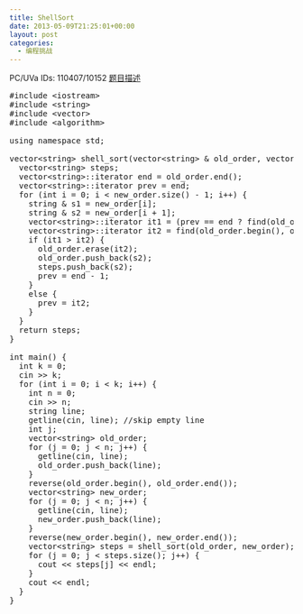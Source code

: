 ```yaml
---
title: ShellSort
date: 2013-05-09T21:25:01+00:00
layout: post
categories:
  - 编程挑战
---
```

PC/UVa IDs: 110407/10152 <a href="http://uva.onlinejudge.org/index.php?option=com_onlinejudge&Itemid=8&page=show_problem&problem=1093" target="_blank">题目描述</a>

<!--more-->

<pre class="brush: cpp; title: ; notranslate" title="">#include &lt;iostream&gt;
#include &lt;string&gt;
#include &lt;vector&gt;
#include &lt;algorithm&gt;

using namespace std;

vector&lt;string&gt; shell_sort(vector&lt;string&gt; & old_order, vector&lt;string&gt; & new_order) {
  vector&lt;string&gt; steps;
  vector&lt;string&gt;::iterator end = old_order.end();
  vector&lt;string&gt;::iterator prev = end;
  for (int i = 0; i &lt; new_order.size() - 1; i++) {
    string & s1 = new_order[i];
    string & s2 = new_order[i + 1];
    vector&lt;string&gt;::iterator it1 = (prev == end ? find(old_order.begin(), end, s1) : prev);
    vector&lt;string&gt;::iterator it2 = find(old_order.begin(), old_order.end(), s2);
    if (it1 &gt; it2) {
      old_order.erase(it2);
      old_order.push_back(s2);
      steps.push_back(s2);
      prev = end - 1;
    }
    else {
      prev = it2;
    }
  }
  return steps;
}

int main() {
  int k = 0;
  cin &gt;&gt; k;
  for (int i = 0; i &lt; k; i++) {
    int n = 0;
    cin &gt;&gt; n;
    string line;
    getline(cin, line); //skip empty line
    int j;
    vector&lt;string&gt; old_order;
    for (j = 0; j &lt; n; j++) {
      getline(cin, line);
      old_order.push_back(line);
    }
    reverse(old_order.begin(), old_order.end());
    vector&lt;string&gt; new_order;
    for (j = 0; j &lt; n; j++) {
      getline(cin, line);
      new_order.push_back(line);
    }
    reverse(new_order.begin(), new_order.end());
    vector&lt;string&gt; steps = shell_sort(old_order, new_order);
    for (j = 0; j &lt; steps.size(); j++) {
      cout &lt;&lt; steps[j] &lt;&lt; endl;
    }
    cout &lt;&lt; endl;
  }
}
</pre>

<div class="addtoany_share_save_container addtoany_content_bottom">
  <div class="a2a_kit a2a_kit_size_32 addtoany_list a2a_target" id="wpa2a_16">
    <a class="a2a_button_facebook" href="http://www.addtoany.com/add_to/facebook?linkurl=http%3A%2F%2Fkuangtong.me%2F2013%2F05%2F09%2Fshellsort%2F&linkname=ShellSort" title="Facebook" rel="nofollow" target="_blank"></a><a class="a2a_button_twitter" href="http://www.addtoany.com/add_to/twitter?linkurl=http%3A%2F%2Fkuangtong.me%2F2013%2F05%2F09%2Fshellsort%2F&linkname=ShellSort" title="Twitter" rel="nofollow" target="_blank"></a><a class="a2a_button_google_plus" href="http://www.addtoany.com/add_to/google_plus?linkurl=http%3A%2F%2Fkuangtong.me%2F2013%2F05%2F09%2Fshellsort%2F&linkname=ShellSort" title="Google+" rel="nofollow" target="_blank"></a><a class="a2a_button_sina_weibo" href="http://www.addtoany.com/add_to/sina_weibo?linkurl=http%3A%2F%2Fkuangtong.me%2F2013%2F05%2F09%2Fshellsort%2F&linkname=ShellSort" title="Sina Weibo" rel="nofollow" target="_blank"></a><a class="a2a_dd addtoany_share_save" href="https://www.addtoany.com/share_save"></a>
  </div>
</div>